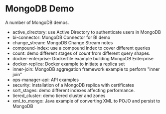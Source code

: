 # MongoDB Demo
A number of MongoDB demos.
- active_directory: use Active Directory to authenticate users in MongoDB
- bi-connector: MongoDB Connector for BI demo
- change_stream: MongoDB Change Stream notes
- compound-index: use a compound index to cover different queries
- count: demo different stages of _count_ from different query shapes.
- docker-enterprise: Dockerfile example building MongoDB Enterprise
- docker-replica: Docker example to initiate a replica set
- inner-join: MongoDB aggregation framework example to perform "inner join"
- ops-manager-api: API examples
- security: Installation of a MongoDB replica with certificates
- sort_stages: demo different indexes affecting performance.
- tiered_cluster: demo tiered cluster and zones
- xml_to_mongo: Java example of converting XML to POJO and persist to MongoDB
